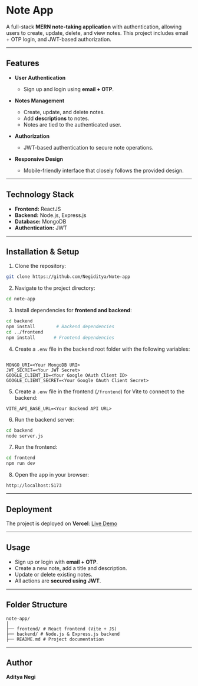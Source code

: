 # Note App

A full-stack **MERN note-taking application** with authentication, allowing users to create, update, delete, and view notes. This project includes email + OTP login, and JWT-based authorization.

---

## Features

- **User Authentication**
  - Sign up and login using **email + OTP**.

- **Notes Management**
  - Create, update, and delete notes.
  - Add **descriptions** to notes.
  - Notes are tied to the authenticated user.

- **Authorization**
  - JWT-based authentication to secure note operations.

- **Responsive Design**
  - Mobile-friendly interface that closely follows the provided design.

---

## Technology Stack

- **Frontend:** ReactJS 
- **Backend:** Node.js, Express.js
- **Database:** MongoDB
- **Authentication:** JWT

---

## Installation & Setup

1. Clone the repository:
```bash
git clone https://github.com/Negiditya/Note-app
```

2. Navigate to the project directory:
```bash
cd note-app
```

3. Install dependencies for **frontend and backend**:
```bash
cd backend
npm install        # Backend dependencies
cd ../frontend
npm install       # Frontend dependencies
```

4. Create a `.env` file in the backend root folder with the following variables:
```

MONGO_URI=<Your MongoDB URI>
JWT_SECRET=<Your JWT Secret>
GOOGLE_CLIENT_ID=<Your Google OAuth Client ID>
GOOGLE_CLIENT_SECRET=<Your Google OAuth Client Secret>
```

5. Create a `.env` file in the frontend (`/frontend`) for Vite to connect to the backend:
```
VITE_API_BASE_URL=<Your Backend API URL>
```

6. Run the backend server:
```bash
cd backend
node server.js
```

7. Run the frontend:
```bash
cd frontend
npm run dev
```

8. Open the app in your browser:
```
http://localhost:5173
```

---

## Deployment

The project is deployed on **Vercel**:
[Live Demo](https://note-app-mu-roan.vercel.app/)

---

## Usage

- Sign up or login with **email + OTP**.
- Create a new note, add a title and description.
- Update or delete existing notes.
- All actions are **secured using JWT**.

---

## Folder Structure

```
note-app/
│
├── frontend/ # React frontend (Vite + JS)
├── backend/ # Node.js & Express.js backend
├── README.md # Project documentation

```

---

## Author

**Aditya Negi**  


